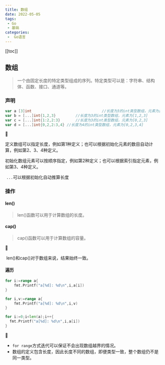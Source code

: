 ```yaml
---
title: 数组
date: 2022-05-05
tags:
 - Go
 - 基础
categories:
 -  Go语言
---
```


[[toc]]

## 数组

> 一个由固定长度的特定类型组成的序列。特定类型可以是：字符串、结构体、函数、接口、通道等。

### 声明

```go
var a [3]int								//长度为3的int类型数组，元素为[0,0,0]
var b = [...]int{1,2,3}			//长度为3的int类型数组，元素为[1,2,3]
var c = [...]int{1:2,2:3}		//长度为3的int类型数组，元素为[0,2,3]
var d = [...]int{0,2,2:3,4}	//长度为4的int类型数组，元素为[0,2,3,4]
```

👣

​	定义数组可以指定长度，例如第1种定义；也可以根据初始化元素的数目自动计算，例如第2、3、4种定义。

​	初始化数组元素可以按顺序指定，例如第2种定义；也可以根据索引指定元素，例如第3、4种定义。

​	`...`可以根据初始化自动推算长度

### 操作

#### len()

> len()函数可以用于计算数组的长度。

#### cap()

> cap()函数可以用于计算数组的容量。

👣

​	len()和cap()对于数组来说，结果始终一致。

#### 遍历

```go
for i:=range a{
	fmt.Printf("a[%d]: %d\n",i,a[i])
}

for i,v:=range a{
	fmt.Printf("a[%d]: %d\n",i,v)
}

for i:=0;i<len(a);i++{
  fmt.Printf("a[%d]: %d\n",i,a[i])
}
```

👣

- `for range`方式迭代可以保证不会出现数组越界的情况。
- 数组的定义包含长度，因此长度不同的数组，即便类型一致，整个数组仍不是同一类型。
